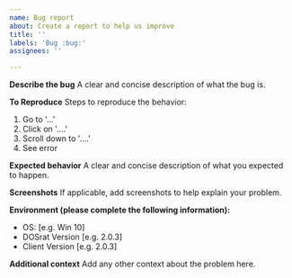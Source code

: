 ```yaml
---
name: Bug report
about: Create a report to help us improve
title: ''
labels: 'Bug :bug:'
assignees: ''

---
```


**Describe the bug**
A clear and concise description of what the bug is.

**To Reproduce**
Steps to reproduce the behavior:
1. Go to '...'
2. Click on '....'
3. Scroll down to '....'
4. See error

**Expected behavior**
A clear and concise description of what you expected to happen.

**Screenshots**
If applicable, add screenshots to help explain your problem.

**Environment (please complete the following information):**
 - OS: [e.g. Win 10]
 - DOSrat Version [e.g. 2.0.3]
 - Client Version [e.g. 2.0.3]

**Additional context**
Add any other context about the problem here.

